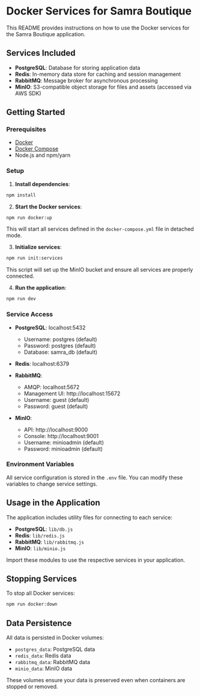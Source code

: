 # Docker Services for Samra Boutique

This README provides instructions on how to use the Docker services for the Samra Boutique application.

## Services Included

- **PostgreSQL**: Database for storing application data
- **Redis**: In-memory data store for caching and session management
- **RabbitMQ**: Message broker for asynchronous processing
- **MinIO**: S3-compatible object storage for files and assets (accessed via AWS SDK)

## Getting Started

### Prerequisites

- [Docker](https://docs.docker.com/get-docker/)
- [Docker Compose](https://docs.docker.com/compose/install/)
- Node.js and npm/yarn

### Setup

1. **Install dependencies**:

```bash
npm install
```

2. **Start the Docker services**:

```bash
npm run docker:up
```

This will start all services defined in the `docker-compose.yml` file in detached mode.

3. **Initialize services**:

```bash
npm run init:services
```

This script will set up the MinIO bucket and ensure all services are properly connected.

4. **Run the application**:

```bash
npm run dev
```

### Service Access

- **PostgreSQL**: localhost:5432

  - Username: postgres (default)
  - Password: postgres (default)
  - Database: samra_db (default)

- **Redis**: localhost:6379

- **RabbitMQ**:

  - AMQP: localhost:5672
  - Management UI: http://localhost:15672
  - Username: guest (default)
  - Password: guest (default)

- **MinIO**:
  - API: http://localhost:9000
  - Console: http://localhost:9001
  - Username: minioadmin (default)
  - Password: minioadmin (default)

### Environment Variables

All service configuration is stored in the `.env` file. You can modify these variables to change service settings.

## Usage in the Application

The application includes utility files for connecting to each service:

- **PostgreSQL**: `lib/db.js`
- **Redis**: `lib/redis.js`
- **RabbitMQ**: `lib/rabbitmq.js`
- **MinIO**: `lib/minio.js`

Import these modules to use the respective services in your application.

## Stopping Services

To stop all Docker services:

```bash
npm run docker:down
```

## Data Persistence

All data is persisted in Docker volumes:

- `postgres_data`: PostgreSQL data
- `redis_data`: Redis data
- `rabbitmq_data`: RabbitMQ data
- `minio_data`: MinIO data

These volumes ensure your data is preserved even when containers are stopped or removed.
